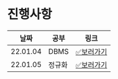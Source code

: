 # 진행사항

|날짜|공부|링크|
|------|---|---|
|22.01.04|DBMS|[✅보러가기](22.01.04.md)|
|22.01.05|정규화|[✅보러가기](22.01.05.md)|
